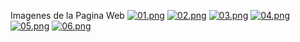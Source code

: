 Imagenes de la Pagina Web
[![01.png](https://i.postimg.cc/x1bD9sMV/01.png)](https://postimg.cc/FYmnZVTT)
[![02.png](https://i.postimg.cc/DzkV0qPJ/02.png)](https://postimg.cc/yDPpr35s)
[![03.png](https://i.postimg.cc/7LgF2fKB/03.png)](https://postimg.cc/JyzYw4VJ)
[![04.png](https://i.postimg.cc/hjcHbcwK/04.png)](https://postimg.cc/2q9cCRrt)
[![05.png](https://i.postimg.cc/D0zHH5nD/05.png)](https://postimg.cc/vgp06r1L)
[![06.png](https://i.postimg.cc/Tw0BtBMg/06.png)](https://postimg.cc/ph90TGdL)
